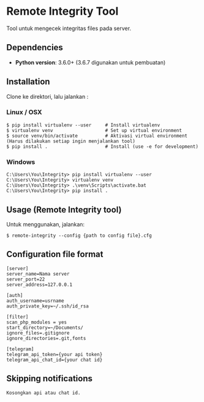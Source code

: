 # Remote Integrity Tool
Tool untuk mengecek integritas files pada server.

## Dependencies
* **Python version**: 3.6.0+ (3.6.7 digunakan untuk pembuatan)

## Installation
Clone ke direktori, lalu jalankan :

### Linux / OSX

    $ pip install virtualenv --user     # Install virtualenv
    $ virtualenv venv                   # Set up virtual environment 
    $ source venv/bin/activate          # Aktivasi virtual environment (Harus dilakukan setiap ingin menjalankan tool)
    $ pip install .                     # Install (use -e for development)

### Windows

    C:\Users\You\Integrity> pip install virtualenv --user
    C:\Users\You\Integrity> virtualenv venv
    C:\Users\You\Integrity> .\venv\Scripts\activate.bat
    C:\Users\You\Integrity> pip install .
    
## Usage (Remote Integrity tool)
Untuk menggunakan, jalankan:

    $ remote-integrity --config {path to config file}.cfg

## Configuration file format

    [server]
    server_name=Nama server
    server_port=22
    server_address=127.0.0.1
    
    [auth]
    auth_username=usrname
    auth_private_key=~/.ssh/id_rsa

    [filter]
    scan_php_modules = yes
    start_directory=~/Documents/
    ignore_files=.gitignore
    ignore_directories=.git,fonts
    
    [telegram]
    telegram_api_token={your api token}
    telegram_api_chat_id={your chat id}
    
## Skipping notifications

    Kosongkan api atau chat id.
